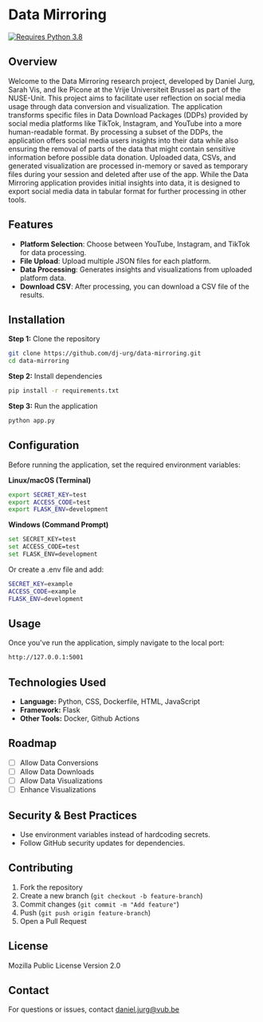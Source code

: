 # Data Mirroring

[![Requires Python 3.8](https://img.shields.io/badge/py-v3.8-blue)](https://www.python.org/)

## Overview
Welcome to the Data Mirroring research project, developed by Daniel Jurg, Sarah Vis, and Ike Picone at the Vrije Universiteit Brussel as part of the NUSE-Unit. This project aims to facilitate user reflection on social media usage through data conversion and visualization. The application transforms specific files in Data Download Packages (DDPs) provided by social media platforms like TikTok, Instagram, and YouTube into a more human-readable format. By processing a subset of the DDPs, the application offers social media users insights into their data while also ensuring the removal of parts of the data that might contain sensitive information before possible data donation. Uploaded data, CSVs, and generated visualization are processed in-memory or saved as temporary files during your session and deleted after use of the app. While the Data Mirroring application provides initial insights into data, it is designed to export social media data in tabular format for further processing in other tools.

## Features
- **Platform Selection**: Choose between YouTube, Instagram, and TikTok for data processing.
- **File Upload**: Upload multiple JSON files for each platform.
- **Data Processing**: Generates insights and visualizations from uploaded platform data.
- **Download CSV**: After processing, you can download a CSV file of the results.

## Installation
**Step 1:** Clone the repository  
```bash
git clone https://github.com/dj-urg/data-mirroring.git
cd data-mirroring
```

**Step 2:** Install dependencies  
```bash
pip install -r requirements.txt
```

**Step 3:** Run the application  
```bash
python app.py
```

## Configuration
Before running the application, set the required environment variables:

**Linux/macOS (Terminal)**
```bash
export SECRET_KEY=test
export ACCESS_CODE=test
export FLASK_ENV=development
```

**Windows (Command Prompt)**

```bash
set SECRET_KEY=test
set ACCESS_CODE=test
set FLASK_ENV=development
```

Or create a .env file and add:

```bash
SECRET_KEY=example
ACCESS_CODE=example
FLASK_ENV=development
```

## Usage
Once you've run the application, simply navigate to the local port:
```bash
http://127.0.0.1:5001
```

## Technologies Used
- **Language:** Python, CSS, Dockerfile, HTML, JavaScript
- **Framework:** Flask
- **Other Tools:** Docker, Github Actions

## Roadmap
- [ ] Allow Data Conversions
- [ ] Allow Data Downloads
- [ ] Allow Data Visualizations
- [ ] Enhance Visualizations

## Security & Best Practices
- Use environment variables instead of hardcoding secrets.
- Follow GitHub security updates for dependencies.

## Contributing
1. Fork the repository
2. Create a new branch (`git checkout -b feature-branch`)
3. Commit changes (`git commit -m "Add feature"`)
4. Push (`git push origin feature-branch`)
5. Open a Pull Request

## License
Mozilla Public License Version 2.0

## Contact
For questions or issues, contact daniel.jurg@vub.be
